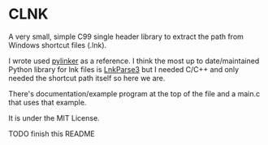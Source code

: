 CLNK
====

A very small, simple C99 single header library to extract the path from
Windows shortcut files (.lnk).

I wrote used [pylinker](https://github.com/perceptionpoint/pylnker)
as a reference.  I think the most up to date/maintained Python library
for lnk files is [LnkParse3](https://github.com/Matmaus/LnkParse3) but
I needed C/C++ and only needed the shortcut path itself so here we are.

There's documentation/example program at the top of the file and a main.c
that uses that example.

It is under the MIT License.

TODO finish this README
